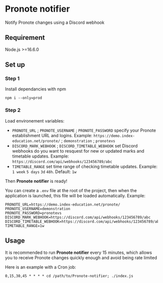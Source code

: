# Pronote notifier
Notify Pronote changes using a Discord webhook
## Requirement
Node.js >=16.6.0
## Set up
### Step 1
Install dependancies with npm
```
npm i --only=prod
```
### Step 2
Load environement variables:
- `PRONOTE_URL` ; `PRONOTE_USERNAME` ; `PRONOTE_PASSWORD` specify your Pronote establishment URL and logins. Example: `https://demo.index-education.net/pronote/` ; `demonstration` ; `pronotevs`
- `DISCORD_MARK_WEBHOOK` ; `DISCORD_TIMETABLE_WEBHOOK` set Discord webhooks do you want to resquest for new or updated marks and timetable updates. Example: `https://discord.com/api/webhooks/123456789/abc`
- `TIMETABLE_RANGE` set time range of checking timetable updates. Example: `1 week` `5 days` `3d` `48h`. Default: `1w`

Then **Pronote notifier** is ready!

You can create a `.env` file at the root of the project, then when the application is launched, this file will be loaded automatically. Example:
```
PRONOTE_URL=https://demo.index-education.net/pronote/
PRONOTE_USERNAME=demonstration
PRONOTE_PASSWORD=pronotevs
DISCORD_MARK_WEBHOOK=https://discord.com/api/webhooks/123456789/abc
DISCORD_TIMETABLE_WEBHOOK=https://discord.com/api/webhooks/123456789/abc
TIMETABLE_RANGE=1w
```
## Usage
It is recommended to run **Pronote notifier** every 15 minutes, which allows you to receive Pronote changes quickly enough and avoid being rate limited

Here is an example with a Cron job:
```shell
0,15,30,45 * * * * cd /path/to/Pronote-notifier; ./index.js
```

